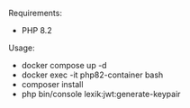 Requirements:
- PHP 8.2

Usage:
- docker compose up -d
- docker exec -it php82-container bash
- composer install
- php bin/console lexik:jwt:generate-keypair
